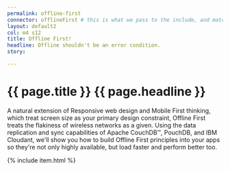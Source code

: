 ```yaml
---
permalink: offline-first
connector: offlineFirst # this is what we pass to the include, and matches the strategy collection
layout: default2
col: m4 s12
title: Offline First!
headline: Offline shouldn't be an error condition.
story: 

---
```


# <span>{{ page.title }}</span> {{ page.headline }}

A natural extension of Responsive web design and Mobile First thinking, which treat
screen size as your primary design constraint, Offline First treats the flakiness of
wireless networks as a given. Using the data replication and sync capabilities of Apache
CouchDB&#8482;, PouchDB, and IBM Cloudant, we'll show you how to build Offline First
principles into your apps so they're not only highly available, but load faster and
perform better too.

{% include item.html %}